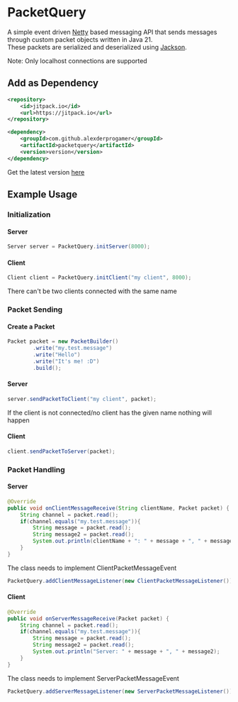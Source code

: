 # PacketQuery
A simple event driven [Netty](https://github.com/netty/netty) based messaging API that sends messages through custom packet objects written in Java 21.\
These packets are serialized and deserialized using [Jackson](https://github.com/FasterXML/jackson-databind).

Note: Only localhost connections are supported

## Add as Dependency
```xml
<repository>
    <id>jitpack.io</id>
    <url>https://jitpack.io</url>
</repository>
```
```xml
<dependency>
    <groupId>com.github.alexderprogamer</groupId>
    <artifactId>packetquery</artifactId>
    <version>version</version>
</dependency>
```
Get the latest version [here](https://github.com/AlexDerProGamer/PacketQuery/releases/latest/)

## Example Usage

### Initialization

#### Server
```java
Server server = PacketQuery.initServer(8000);
```

#### Client
```java
Client client = PacketQuery.initClient("my client", 8000);
```
There can't be two clients connected with the same name

### Packet Sending

#### Create a Packet
```java
Packet packet = new PacketBuilder()
        .write("my.test.message")
        .write("Hello")
        .write("It's me! :D")
        .build();
```

#### Server
```java
server.sendPacketToClient("my client", packet);
```
If the client is not connected/no client has the given name nothing will happen

#### Client
```java
client.sendPacketToServer(packet);
```

### Packet Handling

#### Server
```java
@Override
public void onClientMessageReceive(String clientName, Packet packet) {
    String channel = packet.read();
    if(channel.equals("my.test.message")){
        String message = packet.read();
        String message2 = packet.read();
        System.out.println(clientName + ": " + message + ", " + message2);
    }
}
```
The class needs to implement ClientPacketMessageEvent

```java
PacketQuery.addClientMessageListener(new ClientPacketMessageListener());
```

#### Client
```java
@Override
public void onServerMessageReceive(Packet packet) {
    String channel = packet.read();
    if(channel.equals("my.test.message")){
        String message = packet.read();
        String message2 = packet.read();
        System.out.println("Server: " + message + ", " + message2);
    }
}
```
The class needs to implement ServerPacketMessageEvent

```java
PacketQuery.addServerMessageListener(new ServerPacketMessageListener());
```
